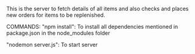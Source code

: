 This is the server to fetch details of all items and also checks and places new orders for items to be replenished.

COMMANDS:
"npm install":
To install all dependencies mentioned in package.json in the node_modules folder

"nodemon server.js":
To start server
